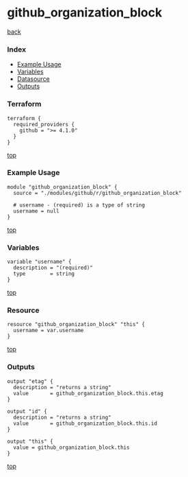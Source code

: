 # github_organization_block

[back](../github.md)

### Index

- [Example Usage](#example-usage)
- [Variables](#variables)
- [Datasource](#datasource)
- [Outputs](#outputs)

### Terraform

```hcl
terraform {
  required_providers {
    github = ">= 4.1.0"
  }
}
```

[top](#index)

### Example Usage

```hcl
module "github_organization_block" {
  source = "./modules/github/r/github_organization_block"

  # username - (required) is a type of string
  username = null
}
```

[top](#index)

### Variables

```hcl
variable "username" {
  description = "(required)"
  type        = string
}
```

[top](#index)

### Resource

```hcl
resource "github_organization_block" "this" {
  username = var.username
}
```

[top](#index)

### Outputs

```hcl
output "etag" {
  description = "returns a string"
  value       = github_organization_block.this.etag
}

output "id" {
  description = "returns a string"
  value       = github_organization_block.this.id
}

output "this" {
  value = github_organization_block.this
}
```

[top](#index)